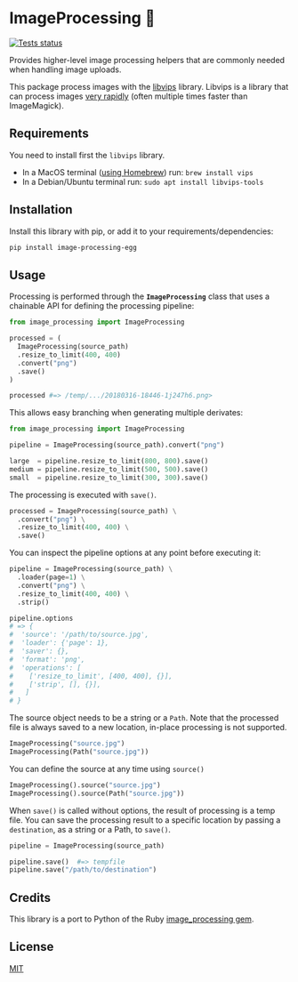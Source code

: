 # ImageProcessing 🥚

[![Tests status](https://github.com/jpsca/image-processing-egg/actions/workflows/tests.yml/badge.svg)](https://github.com/jpsca/image-processing-egg/actions/workflows/tests.yml)

Provides higher-level image processing helpers that are commonly needed when handling image uploads.

This package process images with the [libvips] library.
Libvips is a library that can process images [very rapidly][libvips performance] (often multiple times faster than ImageMagick).


## Requirements

You need to install first the `libvips` library.

- In a MacOS terminal ([using Homebrew](https://brew.sh/)) run: `brew install vips`
- In a Debian/Ubuntu terminal run: `sudo apt install libvips-tools`

## Installation

Install this library with pip, or add it to your requirements/dependencies:

```sh
pip install image-processing-egg
```


## Usage

Processing is performed through the **`ImageProcessing`** class that
uses a chainable API for defining the processing pipeline:

```python
from image_processing import ImageProcessing

processed = (
  ImageProcessing(source_path)
  .resize_to_limit(400, 400)
  .convert("png")
  .save()
)

processed #=> /temp/.../20180316-18446-1j247h6.png>
```

This allows easy branching when generating multiple derivates:

```python
from image_processing import ImageProcessing

pipeline = ImageProcessing(source_path).convert("png")

large  = pipeline.resize_to_limit(800, 800).save()
medium = pipeline.resize_to_limit(500, 500).save()
small  = pipeline.resize_to_limit(300, 300).save()
```

The processing is executed with `save()`.

```python
processed = ImageProcessing(source_path) \
  .convert("png") \
  .resize_to_limit(400, 400) \
  .save()

```

You can inspect the pipeline options at any point before executing it:

```python
pipeline = ImageProcessing(source_path) \
  .loader(page=1) \
  .convert("png") \
  .resize_to_limit(400, 400) \
  .strip()

pipeline.options
# => {
#  'source': '/path/to/source.jpg',
#  'loader': {'page': 1},
#  'saver': {},
#  'format': 'png',
#  'operations': [
#    ['resize_to_limit', [400, 400], {}],
#    ['strip', [], {}],
#   ]
# }
```

The source object needs to be a string or a `Path`.
Note that the processed file is always saved to a new location,
in-place processing is not supported.

```python
ImageProcessing("source.jpg")
ImageProcessing(Path("source.jpg"))
```

You can define the source at any time using `source()`

```python
ImageProcessing().source("source.jpg")
ImageProcessing().source(Path("source.jpg"))
```

When `save()` is called without options, the result of processing is a temp file. You can save the processing result to a specific location by passing a `destination`, as a string or a Path, to `save()`.

```python
pipeline = ImageProcessing(source_path)

pipeline.save()  #=> tempfile
pipeline.save("/path/to/destination")
```


## Credits

This library is a port to Python of the Ruby [image_processing gem][gem].


## License

[MIT](MIT-LICENSE)

[libvips]: http://libvips.github.io/libvips/
[libvips performance]: https://github.com/libvips/libvips/wiki/Speed-and-memory-use
[gem]: https://github.com/janko/image_processing
